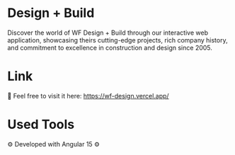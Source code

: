 # Design + Build
Discover the world of WF Design + Build through our interactive web application, showcasing theirs cutting-edge projects, rich company history, and commitment to excellence in construction and design since 2005.

# Link
📍 Feel free to visit it here: 
https://wf-design.vercel.app/

# Used Tools 
⚙️ Developed with Angular 15 ⚙️
